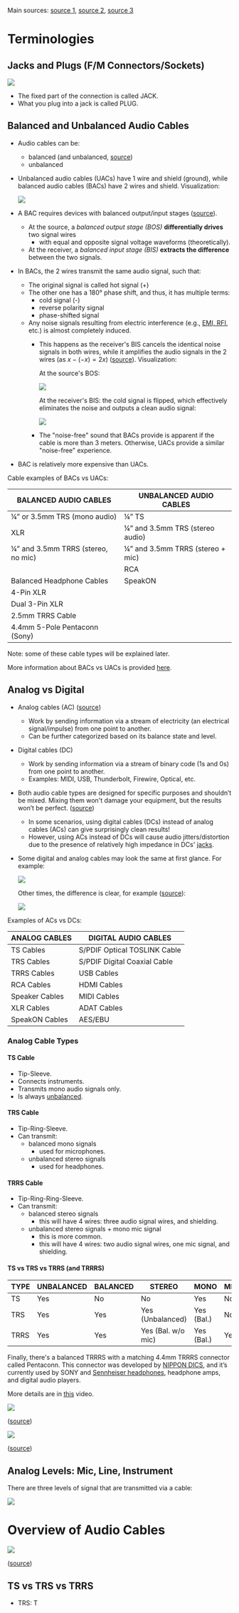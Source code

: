 Main sources: [source 1](https://www.audiogrounds.com/audio-cable/), [source 2](https://www.pianodreamers.com/audio-cables-guide/), [source 3](https://www.pugetsystems.com/support/guides/trs-and-trrs-oh-and-trrrs-2255)

# Terminologies

## Jacks and Plugs (F/M Connectors/Sockets)

![](Attachments%20-%20Cables/Pasted%20image%2020231129125137.png)

* The fixed part of the connection is called JACK. 
* What you plug into a jack is called PLUG.

## Balanced and Unbalanced Audio Cables

* Audio cables can be:
	* balanced (and unbalanced, [source](https://www.audiogrounds.com/audio-cable/#:~:text=Some%20audio%20cable%20types%20can%20be%20both%20balanced%20and%20unbalanced%2C%20depending%20on%20the%20purpose%2C%20while%20others%20are%20always%20unbalanced))
	* unbalanced
* Unbalanced audio cables (UACs) have 1 wire and shield (ground), while balanced audio cables (BACs) have 2 wires and shield. Visualization:
  
  ![](Attachments%20-%20Cables/Pasted%20image%2020231129130757.png)
  
* A BAC requires devices with balanced output/input stages ([source](https://www.eetimes.com/cross-coupled-output-stages-for-balanced-audio-interfaces/#:~:text=At%20the%20source%2C%20a%20balanced,difference%20between%20the%20two%20signals.)).
	* At the source, a *balanced output stage (BOS)* **differentially drives** two signal wires
		* with equal and opposite signal voltage waveforms (theoretically). 
	* At the receiver, a *balanced input stage (BIS)* **extracts the difference** between the two signals.
* In BACs, the 2 wires transmit the same audio signal, such that:
	* The original signal is called hot signal (+)
	* The other one has a 180° phase shift, and thus, it has multiple terms:
		* cold signal (-)
		* reverse polarity signal
		* phase-shifted signal
	* Any noise signals resulting from electric interference (e.g., [EMI, RFI](https://www.eastcoastshielding.com/difference-between-emi-shielding-rfi-shielding.php), etc.) is almost completely induced.
		* This happens as the receiver's BIS cancels the identical noise signals in both wires, while it amplifies the audio signals in the 2 wires (as $x - (-x) = 2x$) ([source](https://www.audiogrounds.com/audio-cable/#:~:text=While%20the%20signal%20travels,for%20most%20home%20applications.)). Visualization:
		  
		  At the source's BOS:
		  
		  ![](Attachments%20-%20Cables/Pasted%20image%2020231129134331.png)
		  
		  At the receiver's BIS: the cold signal is flipped, which effectively eliminates the noise and outputs a clean audio signal:
		  
		  ![](Attachments%20-%20Cables/Pasted%20image%2020231129134349.png)
		  
		* The "noise-free" sound that BACs provide is apparent if the cable is more than 3 meters. Otherwise, UACs provide a similar "noise-free" experience.
* BAC is relatively more expensive than UACs.

Cable examples of BACs vs UACs:

|BALANCED AUDIO CABLES|UNBALANCED AUDIO CABLES|
|---|---|
|¼” or 3.5mm TRS (mono audio)|¼” TS|
|XLR|¼” and 3.5mm TRS (stereo audio)|
|¼” and 3.5mm TRRS (stereo, no mic)|¼” and 3.5mm TRRS (stereo + mic)|
||RCA|
|Balanced Headphone Cables|SpeakON|
|4-Pin XLR||
|Dual 3-Pin XLR||
|2.5mm TRRS Cable||
|4.4mm 5-Pole Pentaconn (Sony)|

Note: some of these cable types will be explained later.

More information about BACs vs UACs is provided [here](https://www.youtube.com/watch?v=rgfZb1pEIrU).

## Analog vs Digital

* Analog cables (AC) ([source](https://www.pianodreamers.com/audio-cables-guide/))
	* Work by sending information via a stream of electricity (an electrical signal/impulse) from one point to another.
	* Can be further categorized based on its balance state and level.
* Digital cables (DC)
	* Work by sending information via a stream of binary code (1s and 0s) from one point to another.
	* Examples: MIDI, USB, Thunderbolt, Firewire, Optical, etc.
* Both audio cable types are designed for specific purposes and shouldn’t be mixed. Mixing them won't damage your equipment, but the results won’t be perfect. ([source](https://www.audiogrounds.com/audio-cable/#:~:text=damage%20your%20equipment%2C%20but%20the%20results%20won%E2%80%99t%20be%20perfect.)) 
	* In some scenarios, using digital cables (DCs) instead of analog cables (ACs) can give surprisingly clean results!
	* However, using ACs instead of DCs will cause audio jitters/distortion due to the presence of relatively high impedance in DCs' [jacks](#Jacks%20and%20Plugs%20(F/M%20Connectors/Sockets)).
* Some digital and analog cables may look the same at first glance. For example:
  
    ![](Attachments%20-%20Cables/Pasted%20image%2020231129135600.png)
    
    Other times, the difference is clear, for example ([source](https://emastered.com/blog/audio-cable-types)):
    
    ![](Attachments%20-%20Cables/Pasted%20image%2020231129140239.png)

Examples of ACs vs DCs:

|ANALOG CABLES|DIGITAL AUDIO CABLES|
|---|---|
|TS Cables|S/PDIF Optical TOSLINK Cable|
|TRS Cables|S/PDIF Digital Coaxial Cable|
|TRRS Cables|USB Cables|
|RCA Cables|HDMI Cables|
|Speaker Cables|MIDI Cables|
|XLR Cables|ADAT Cables|
|SpeakON Cables|AES/EBU|

### Analog Cable Types

#### TS Cable

* Tip-Sleeve.
* Connects instruments.
* Transmits mono audio signals only.
* Is always [unbalanced](#Balanced%20and%20Unbalanced%20Audio%20Cables).

#### TRS Cable

* Tip-Ring-Sleeve.
* Can transmit:
	* balanced mono signals
		* used for microphones.
	* unbalanced stereo signals
		* used for headphones.

#### TRRS Cable

* Tip-Ring-Ring-Sleeve.
* Can transmit:
	* balanced stereo signals
		* this will have 4 wires: three audio signal wires, and shielding. 
	* unbalanced stereo signals + mono mic signal
		* this is more common.
		* this will have 4 wires: two audio signal wires, one mic signal, and shielding. 

#### TS vs TRS vs TRRS (and TRRRS)

|TYPE|UNBALANCED|BALANCED|STEREO|MONO|MIC|
|---|---|---|---|---|---|
|TS|Yes|No|No|Yes|No|
|TRS|Yes|Yes|Yes (Unbalanced)|Yes (Bal.)|No|
|TRRS|Yes|Yes|Yes (Bal. w/o mic)|Yes (Bal.)|Yes|

Finally, there's a balanced TRRRS with a matching 4.4mm TRRRS connector called Pentaconn. This connector was developed by [NIPPON DICS](https://www.ndics.com/en/products/pentaconn/), and it’s currently used by SONY and [Sennheiser headphones](https://www.audiogrounds.com/pair-sennheiser-headphones/), headphone amps, and digital audio players.

More details are in [this](https://www.youtube.com/watch?v=m4hy63fEgA0) video.

![](Attachments%20-%20Cables/Pasted%20image%2020231129155954.png)

([source](https://www.google.com/search?q=ts+trs+trrs&sca_esv=586305682&tbm=isch&sxsrf=AM9HkKkPC5MEf561nelVH-rCbs0SF_qtaA:1701266369937&source=lnms&sa=X&ved=2ahUKEwiCu5eNr-mCAxXCaqQEHU5hB3UQ_AUoAXoECAEQAw&biw=1396&bih=639&dpr=1.38#imgrc=V8tNljFapQaPAM))

![](Attachments%20-%20Cables/Pasted%20image%2020231129160042.png)

([source](https://www.google.com/search?q=ts+trs+trrs&sca_esv=586305682&tbm=isch&sxsrf=AM9HkKkPC5MEf561nelVH-rCbs0SF_qtaA:1701266369937&source=lnms&sa=X&ved=2ahUKEwiCu5eNr-mCAxXCaqQEHU5hB3UQ_AUoAXoECAEQAw&biw=1396&bih=639&dpr=1.38#imgrc=uk-OoHC72nOfJM))



## Analog Levels: Mic, Line, Instrument

There are three levels of signal that are transmitted via a cable:

![](Attachments%20-%20Cables/Pasted%20image%2020231129122940.png)



# Overview of Audio Cables

![](Attachments%20-%20Cables/Pasted%20image%2020231129104925.png)

([source](https://www.google.com/search?q=audio+cables+ts+trs+trrs&tbm=isch&ved=2ahUKEwjBgcbj6OiCAxUQVqQEHbnpAW0Q2-cCegQIABAA&oq=audio+cables+ts+trs+trrs&gs_lcp=CgNpbWcQDDoECCMQJzoFCAAQgAQ6CAgAEIAEELEDOgoIABCABBCKBRBDOg0IABCABBCKBRCxAxBDOgYIABAIEB46BwgAEIAEEBhQAFjungJg6a4CaAJwAHgAgAGjAYgBtRiSAQQwLjIymAEAoAEBqgELZ3dzLXdpei1pbWfAAQE&sclient=img&ei=BPpmZcHvB5CskdUPudOH6AY&bih=639&biw=1396#vhid=VL3SpvgWhon5hM&vssid=3981:4zAWe05jEfOr2M))

## TS vs TRS vs TRRS



* TRS: T